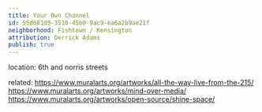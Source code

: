 ```yaml
---
title: Your Own Channel
id: 55d681d5-3510-45b0-9ac9-ea6a2b9ae21f
neighborhood: Fishtown / Kensington
attribution: Derrick Adams
publish: true
---
```


location: 6th and norris streets


            
related: https://www.muralarts.org/artworks/all-the-way-live-from-the-215/
https://www.muralarts.org/artworks/mind-over-media/
https://www.muralarts.org/artworks/open-source/shine-space/




            